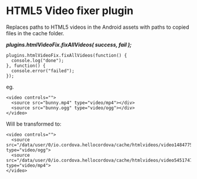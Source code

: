 # HTML5 Video fixer plugin

Replaces paths to HTML5 videos in the Android assets with paths to copied files in the cache folder.

**_plugins.htmlVideoFix.fixAllVideos( success, fail );_**
```
plugins.htmlVideoFix.fixAllVideos(function() {
  console.log("done");
}, function() {
  console.error("failed");
});
```

eg.

```
<video controls="">
  <source src="bunny.mp4" type="video/mp4"></div>
  <source src="bunny.ogg" type="video/ogg"></div>
</video>
```

Will be transformed to:

```
<video controls="">
  <source src="/data/user/0/io.cordova.hellocordova/cache/htmlvideos/video1484775800.ogg" type="video/ogg">
  <source src="/data/user/0/io.cordova.hellocordova/cache/htmlvideos/video545174706.mp4" type="video/mp4">
</video>
```

